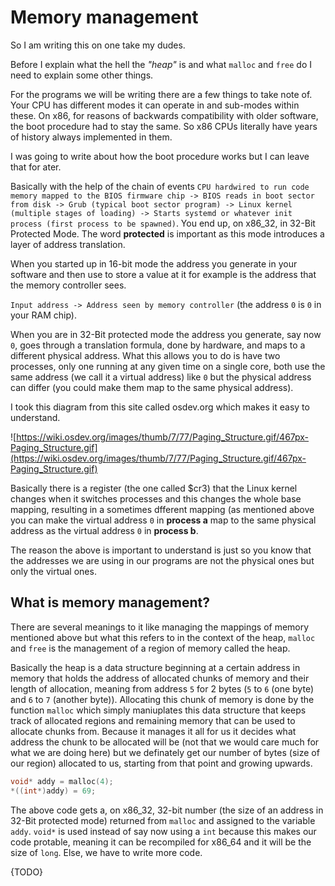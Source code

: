 Memory management
=================

So I am writing this on one take my dudes.

Before I explain what the hell the _"heap"_ is and what `malloc` and `free` do I need to explain some other things.

For the programs we will be writing there are a few things to take note of. Your CPU has different modes it can operate in and sub-modes within these. On x86,
for reasons of backwards compatibility with older software, the boot procedure had to stay the same. So x86 CPUs literally have years of history always implemented in them.

I was going to write about how the boot procedure works but I can leave that for ater.

Basically with the help of the chain of events `CPU hardwired to run code memory mapped to the BIOS firmware chip -> BIOS reads in boot sector from disk -> Grub (typical boot sector program) -> Linux kernel (multiple stages of loading) -> Starts systemd or whatever init process (first process to be spawned)`.
You end up, on x86_32, in 32-Bit Protected Mode. The word **protected** is important as this mode introduces a layer of address translation.

When you started up in 16-bit mode the address you generate in your software and then use to store a value at it for example is the address that the memory controller sees.

`Input address -> Address seen by memory controller` (the address `0` is `0` in your RAM chip).

When you are in 32-Bit protected mode the address you generate, say now `0`, goes through a translation formula, done by hardware,
and maps to a different physical address. What this allows you to do is have two processes, only one running at any given time on a single core, both use the same address (we call it a virtual address) like `0` but the physical address can differ (you could make them map to the same physical address).

I took this diagram from this site called osdev.org which makes it easy to understand.

![https://wiki.osdev.org/images/thumb/7/77/Paging_Structure.gif/467px-Paging_Structure.gif](https://wiki.osdev.org/images/thumb/7/77/Paging_Structure.gif/467px-Paging_Structure.gif)

Basically there is a register (the one called $cr3) that the Linux kernel changes when it switches processes and this changes the whole base mapping, resulting in a sometimes dfferent mapping (as mentioned above you can make the virtual address `0` in **process a** map to the same physical address as the virtual address `0` in **process b**.

The reason the above is important to understand is just so you know that the addresses we are using in our programs are not the physical ones but only the virtual ones.

## What is memory management?

There are several meanings to it like managing the mappings of memory mentioned above but what this refers to in the context of the heap, `malloc` and `free` is the management of a region of memory called the heap.

Basically the heap is a data structure beginning at a certain address in memory that holds the address of allocated chunks of memory and their length of allocation, meaning from address `5` for 2 bytes (`5` to `6` (one byte) and `6` to `7` (another byte)). Allocating this chunk of memory is done by the function `malloc` which simply maniuplates this data structure that keeps track of allocated regions and remaining memory that can be used to allocate chunks from. Because it manages it all for us it decides what address the chunk to be allocated will be (not that we would care much for what we are doing here) but we definately get our number of bytes (size of our region) allocated to us, starting from that point and growing upwards.

````c
void* addy = malloc(4);
*((int*)addy) = 69;
````

The above code gets a, on x86_32, 32-bit number (the size of an address in 32-Bit protected mode) returned from `malloc` and assigned to the variable `addy`. `void*` is used instead of say now using a `int` because this makes our code protable, meaning it can be recompiled for x86_64 and it will be the size of `long`. Else, we have to write more code.

{TODO}
